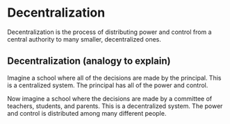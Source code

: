 # Decentralization

Decentralization is the process of distributing power and control from a central authority to many smaller, decentralized ones.

## Decentralization (analogy to explain)
Imagine a school where all of the decisions are made by the principal. This is a centralized system. The principal has all of the power and control.

Now imagine a school where the decisions are made by a committee of teachers, students, and parents. This is a decentralized system. The power and control is distributed among many different people.



